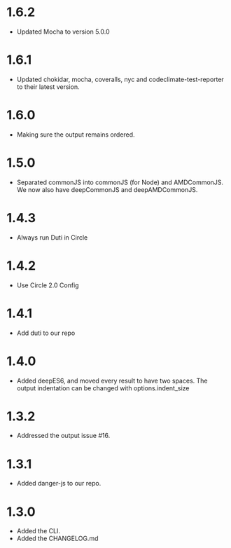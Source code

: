 ﻿# 1.6.2
- Updated Mocha to version 5.0.0

# 1.6.1
- Updated chokidar, mocha, coveralls, nyc and
  codeclimate-test-reporter to their latest version.

# 1.6.0
- Making sure the output remains ordered.

# 1.5.0
- Separated commonJS into commonJS (for Node) and AMDCommonJS. We now
  also have deepCommonJS and deepAMDCommonJS.

# 1.4.3
- Always run Duti in Circle

# 1.4.2
- Use Circle 2.0 Config

# 1.4.1
- Add duti to our repo

# 1.4.0
- Added deepES6, and moved every result to have two spaces. The output
  indentation can be changed with options.indent_size

# 1.3.2
- Addressed the output issue #16.

# 1.3.1
- Added danger-js to our repo.

# 1.3.0
- Added the CLI.
- Added the CHANGELOG.md
